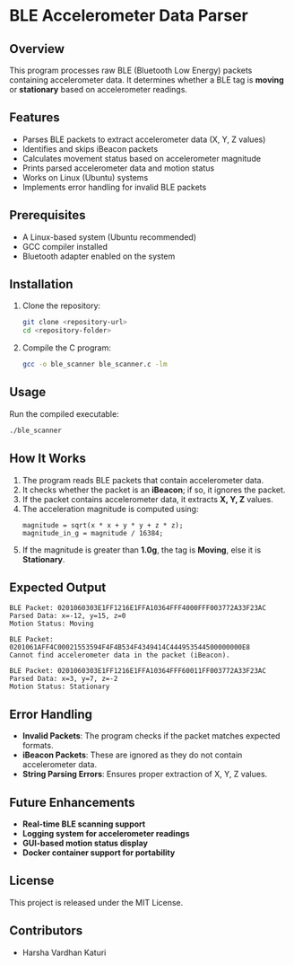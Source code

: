 # BLE Accelerometer Data Parser

## Overview
This program processes raw BLE (Bluetooth Low Energy) packets containing accelerometer data. It determines whether a BLE tag is **moving** or **stationary** based on accelerometer readings.

## Features
- Parses BLE packets to extract accelerometer data (X, Y, Z values)
- Identifies and skips iBeacon packets
- Calculates movement status based on accelerometer magnitude
- Prints parsed accelerometer data and motion status
- Works on Linux (Ubuntu) systems
- Implements error handling for invalid BLE packets

## Prerequisites
- A Linux-based system (Ubuntu recommended)
- GCC compiler installed
- Bluetooth adapter enabled on the system

## Installation
1. Clone the repository:
   ```sh
   git clone <repository-url>
   cd <repository-folder>
   ```
2. Compile the C program:
   ```sh
   gcc -o ble_scanner ble_scanner.c -lm
   ```

## Usage
Run the compiled executable:
```sh
./ble_scanner
```

## How It Works
1. The program reads BLE packets that contain accelerometer data.
2. It checks whether the packet is an **iBeacon**; if so, it ignores the packet.
3. If the packet contains accelerometer data, it extracts **X, Y, Z** values.
4. The acceleration magnitude is computed using:
   ```
   magnitude = sqrt(x * x + y * y + z * z);
   magnitude_in_g = magnitude / 16384;
   ```
5. If the magnitude is greater than **1.0g**, the tag is **Moving**, else it is **Stationary**.

## Expected Output
```
BLE Packet: 0201060303E1FF1216E1FFA10364FFF4000FFF003772A33F23AC
Parsed Data: x=-12, y=15, z=0
Motion Status: Moving

BLE Packet: 0201061AFF4C00021553594F4F4B534F4349414C444953544500000000E8
Cannot find accelerometer data in the packet (iBeacon).

BLE Packet: 0201060303E1FF1216E1FFA10364FFF60011FF003772A33F23AC
Parsed Data: x=3, y=7, z=-2
Motion Status: Stationary
```

## Error Handling
- **Invalid Packets**: The program checks if the packet matches expected formats.
- **iBeacon Packets**: These are ignored as they do not contain accelerometer data.
- **String Parsing Errors**: Ensures proper extraction of X, Y, Z values.

## Future Enhancements
- **Real-time BLE scanning support**
- **Logging system for accelerometer readings**
- **GUI-based motion status display**
- **Docker container support for portability**

## License
This project is released under the MIT License.

## Contributors
- Harsha Vardhan Katuri
